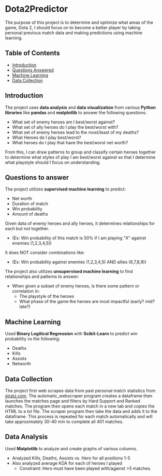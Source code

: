 # Dota2Predictor

The purpose of this project is to determine and optimize what areas of the game, Dota 2, I should focus on to become a better player by taking personal previous match data and making predictions using machine learning.

## Table of Contents
- [Introduction](#introduction)
- [Questions Answered](#questions-answered)
- [Machine Learning](#machine-learning)
- [Data Collection](#data-collection)

## Introduction

The project uses **data analysis** and **data visualization** from various **Python libraries** like **pandas** and **matplotlib** to answer the following questions:

- What set of enemy heroes am I best/worst against?
- What set of ally heroes do I play the best/worst with?
- What set of enemy heroes lead to the most/least of my deaths?
- What Heroes do I play best/worst?
- What heroes do I play that have the best/worst net worth?

From this, I can draw patterns to group and classify certain heroes together to determine what styles of play I am best/worst against so that I determine what playstyle should I focus on understanding.

## Questions to answer

The project utilizes **supervised machine learning** to predict:

- Net worth
- Duration of match
- Win probability
- Amount of deaths

Given data of enemy heroes and ally heroes, it determines relationships for each but not together.

- (Ex: Win probability of this match is 50% if I am playing "X" against enemies (1,2,3,4,5))

It does NOT consider combinations like:

- (Ex: Win probability against enemies (1,2,3,4,5) AND allies (6,7,8,9))

The project also utilizes **unsupervised machine learning** to find relationships and patterns to answer:

- When given a subset of enemy heroes, is there some pattern or correlation in:
  - The playstyle of the heroes
  - What phase of the game the heroes are most impactful (early? mid? late?)

## Machine Learning
Used **Binary Logitical Regression** with **Scikit-Learn** to predict win probability vs the following:
 - Deaths
 - Kills
 - Assists
 - Networth

## Data Collection

The project first web scrapes data from past personal match statistics from [stratz.com](https://stratz.com/dashboard). The automatic_webscraper program creates a dataframe then launches the matches page and filters by Hard Support and Ranked matches. The program then opens each match in a new tab and copies the HTML to a txt file. The scraper program then take the data and adds it to the dataframe. This process is repeated for each match automatically and will take approximately 30-40 min to complete all 401 matches. 

## Data Analysis
Used **Matplotlib** to analyze and create graphs of various columns.
 - Analyzed Kills, Deaths, Assists vs. Hero for all positions 1-5
 - Also analyzed average KDA for each of heroes I played
     - Constraint: Hero must have been played with/against >5 matches.
